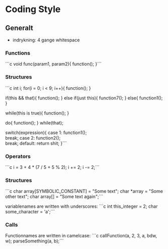 # Coding Style

## Generalt
* indrykning: 4 gange whitespace

### Functions
´´´c 
void func(param1, param2){
    function();
}´´´

### Structures 

´´´c
int i;
for(i = 0; i < 9; i++){
    function();
}

if(this && that){
    function();
} else if(just this){
    function7();
} else{
    function1();
}

while(this is true){
    function();
}

do{
    function();
} while(that);

switch(expression){
    case 1:
        function1();    
        break;
    case 2:
        function2();    
        break;
    default:
        return shit;
}´´´

### Operators  
´´´c
i = 3 + 4 * (7 / 5 + 5 % 2);
i += 2;
i -= 2;´´´

### Structures
´´´c
char array[SYMBOLIC_CONSTANT] = "Some text";
char *array = "Some other text";
char array[] = "Some text again";´´´

variablenames are written with underscores: 
´´´c
int this_integer = 2;
char some_character = 'a';´´´

### Calls  
Functionnames are written in camelcase:
´´´c
callFunction(a, 2, 3, a, bdw, w);
parseSomething(a, b);´´´
